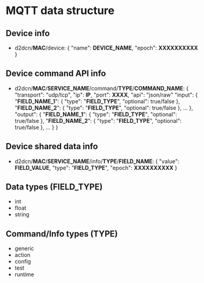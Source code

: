 # MQTT data structure 


## Device info

- d2dcn/**MAC**/device:
    {
        "name": **DEVICE_NAME**,
        "epoch": **XXXXXXXXXX**
    }


## Device command API info

- d2dcn/**MAC**/**SERVICE_NAME**/command/**TYPE**/**COMMAND_NAME**:
    {
        "transport": "udp/tcp",
        "ip": **IP**,
        "port": **XXXX**,
        "api": "json/raw"
        "input": {
            "**FIELD_NAME_1**": {
                "type": "**FIELD_TYPE**",
                "optional": true/false
            },
            "**FIELD_NAME_2**": {
                "type": "**FIELD_TYPE**",
                "optional": true/false
            },
            ...
        },
        "output": {
            "**FIELD_NAME_1**": {
                "type": "**FIELD_TYPE**",
                "optional": true/false
            },
            "**FIELD_NAME_2**": {
                "type": "**FIELD_TYPE**",
                "optional": true/false
            },
            ...
        }
    }


## Device shared data info

- d2dcn/**MAC**/**SERVICE_NAME**/info/**TYPE**/**FIELD_NAME**:
    {
        "value": **FIELD_VALUE**,
        "type": "**FIELD_TYPE**",
        "epoch": **XXXXXXXXXX**
    }


## Data types (**FIELD_TYPE**)
- int
- float
- string


## Command/Info types (**TYPE**)
- generic
- action
- config
- test
- runtime
